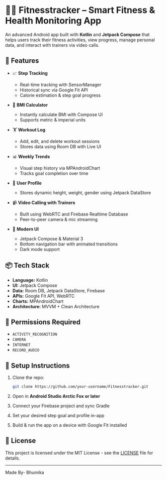 
# 🏃‍♀️ Fitnesstracker – Smart Fitness & Health Monitoring App

An advanced Android app built with **Kotlin** and **Jetpack Compose** that helps users track their fitness activities, view progress, manage personal data, and interact with trainers via video calls.

## 🚀 Features

- 📈 **Step Tracking**  
  - Real-time tracking with SensorManager  
  - Historical sync via Google Fit API  
  - Calorie estimation & step goal progress  

- 🧠 **BMI Calculator**  
  - Instantly calculate BMI with Compose UI  
  - Supports metric & imperial units  

- 🏋️ **Workout Log**  
  - Add, edit, and delete workout sessions  
  - Stores data using Room DB with Live UI  

- 📊 **Weekly Trends**  
  - Visual step history via MPAndroidChart  
  - Tracks goal completion over time  

- 👤 **User Profile**  
  - Stores dynamic height, weight, gender using Jetpack DataStore  

- 📹 **Video Calling with Trainers**  
  - Built using WebRTC and Firebase Realtime Database  
  - Peer-to-peer camera & mic streaming  

- 🌙 **Modern UI**  
  - Jetpack Compose & Material 3  
  - Bottom navigation bar with animated transitions  
  - Dark mode support  

## 📦 Tech Stack

- **Language:** Kotlin  
- **UI:** Jetpack Compose  
- **Data:** Room DB, Jetpack DataStore, Firebase  
- **APIs:** Google Fit API, WebRTC  
- **Charts:** MPAndroidChart  
- **Architecture:** MVVM + Clean Architecture  

## 🔐 Permissions Required

- `ACTIVITY_RECOGNITION`  
- `CAMERA`  
- `INTERNET`  
- `RECORD_AUDIO`

## 🔧 Setup Instructions

1. Clone the repo:
   ```bash
   git clone https://github.com/your-username/Fitnesstracker.git
   ```

2. Open in **Android Studio Arctic Fox or later**

3. Connect your Firebase project and sync Gradle

4. Set your desired step goal and profile in-app

5. Build & run the app on a device with Google Fit installed

## 📄 License

This project is licensed under the MIT License - see the [LICENSE](LICENSE) file for details.

---

Made By- Bhumika 
